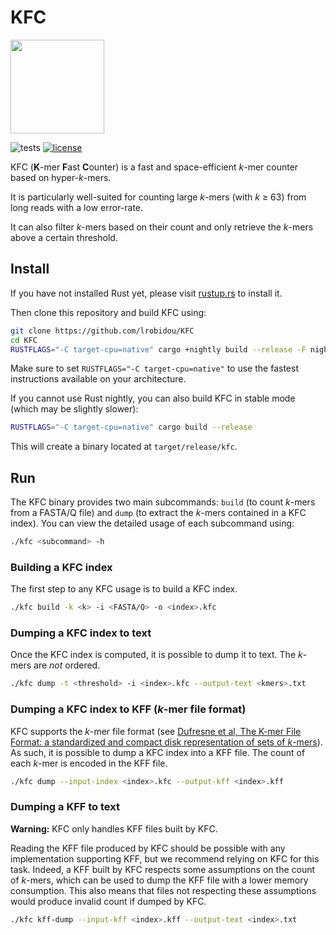 # KFC
<img src="https://github.com/user-attachments/assets/2668556d-fc96-4735-9fec-16c5c731f4ad" width="150">

![tests](https://github.com/lrobidou/KFC/workflows/tests/badge.svg)
[![license](https://img.shields.io/badge/license-AGPL-purple)](https://github.com/lrobidou/KFC//blob/main/LICENSE)



KFC (**K**-mer **F**ast **C**ounter) is a fast and space-efficient *k*-mer counter based on hyper-*k*-mers.

It is particularly well-suited for counting large *k*-mers (with *k* ≥ 63) from long reads with a low error-rate.

It can also filter *k*-mers based on their count and only retrieve the *k*-mers above a certain threshold.

## Install

If you have not installed Rust yet, please visit [rustup.rs](https://rustup.rs/) to install it.

Then clone this repository and build KFC using:
```sh
git clone https://github.com/lrobidou/KFC
cd KFC
RUSTFLAGS="-C target-cpu=native" cargo +nightly build --release -F nightly
```
Make sure to set `RUSTFLAGS="-C target-cpu=native"` to use the fastest instructions available on your architecture.

If you cannot use Rust nightly, you can also build KFC in stable mode (which may be slightly slower):
```sh
RUSTFLAGS="-C target-cpu=native" cargo build --release
```
This will create a binary located at `target/release/kfc`.

## Run

The KFC binary provides two main subcommands: `build` (to count *k*-mers from a FASTA/Q file) and `dump` (to extract the *k*-mers contained in a KFC index).
You can view the detailed usage of each subcommand using:
```sh
./kfc <subcommand> -h
```

### Building a KFC index

The first step to any KFC usage is to build a KFC index.
```sh
./kfc build -k <k> -i <FASTA/Q> -o <index>.kfc
```

### Dumping a KFC index to text

Once the KFC index is computed, it is possible to dump it to text. The *k*-mers are *not* ordered.
```sh
./kfc dump -t <threshold> -i <index>.kfc --output-text <kmers>.txt
```

### Dumping a KFC index to KFF (*k*-mer file format)

KFC supports the *k*-mer file format (see [Dufresne et al, The K-mer File Format: a standardized and compact disk representation of sets of *k*-mers](https://doi.org/10.1093/bioinformatics/btac528)).
As such, it is possible to dump a KFC index into a KFF file.
The count of each *k*-mer is encoded in the KFF file.
```sh
./kfc dump --input-index <index>.kfc --output-kff <index>.kff
```

### Dumping a KFF to text

**Warning:** KFC only handles KFF files built by KFC.

Reading the KFF file produced by KFC should be possible with any implementation supporting KFF, but we recommend relying on KFC for this task.
Indeed, a KFF built by KFC respects some assumptions on the count of *k*-mers, which can be used to dump the KFF file with a lower memory consumption.
This also means that files not respecting these assumptions would produce invalid count if dumped by KFC.
```sh
./kfc kff-dump --input-kff <index>.kff --output-text <index>.txt
```
